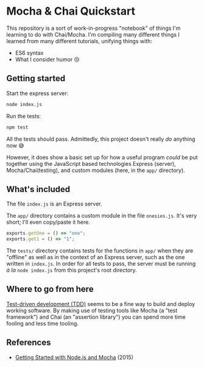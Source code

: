 # Mocha & Chai Quickstart

This repository is a sort of work-in-progress "notebook" of things I'm learning
to do with Chai/Mocha. I'm compiling many different things I learned from many
different tutorials, unifying things with:

- ES6 syntax
- What I consider humor 😒 

## Getting started

Start the express server:

```bash
node index.js
```

Run the tests:

```bash
npm test
```

All the tests should pass. Admittedly, this project doesn't really *do* anything
now 😅

However, it does show a basic set up for how a useful program *could* be put
together using the JavaScript based technologies Express (server),
Mocha/Chai(testing), and custom modules (here, in the `app/` directory).

## What's included

The file `index.js` is an Express server.

The `app/` directory contains a custom module in the file `onesies.js`. It's
very short; I'll even copy/paste it here.

```javascript
exports.getOne = () => "one";
exports.get1 = () => "1";
```

The `tests/` directory contains tests for the functions in `app/` when they are
"offline" as well as in the context of an Express server, such as the one
written in `index.js`. In order for all tests to pass, the server must be
running *à la* `node index.js` from this project's root directory.

## Where to go from here

[Test-driven development
(TDD)](https://en.wikipedia.org/wiki/Test-driven_development) seems to be a
fine way to build and deploy working software. By making use of testing tools
like Mocha (a "test framework") and Chai (an "assertion library") you can spend
more time fooling and less time tooling.


## References

- [Getting Started with Node.js and
  Mocha](https://semaphoreci.com/community/tutorials/getting-started-with-node-js-and-mocha)
  (2015)
